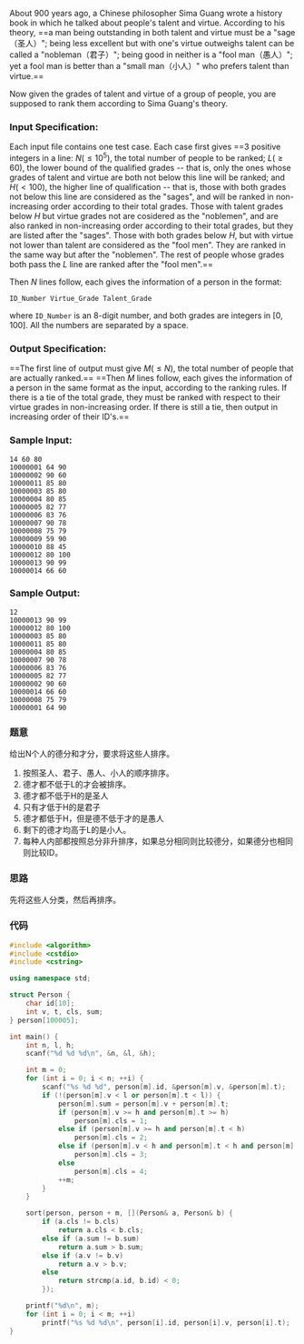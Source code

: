 About 900 years ago, a Chinese philosopher Sima Guang wrote a history book in which he talked about people's talent and virtue. According to his theory, ==a man being outstanding in both talent and virtue must be a "sage（圣人）"; being less excellent but with one's virtue outweighs talent can be called a "nobleman（君子）"; being good in neither is a "fool man（愚人）"; yet a fool man is better than a "small man（小人）" who prefers talent than virtue.==

Now given the grades of talent and virtue of a group of people, you are supposed to rank them according to Sima Guang's theory.

### Input Specification:
Each input file contains one test case. Each case first gives ==3 positive integers in a line: $N (≤10^5)$, the total number of people to be ranked; $L (≥60)$, the lower bound of the qualified grades -- that is, only the ones whose grades of talent and virtue are both not below this line will be ranked; and $H (<100)$, the higher line of qualification -- that is, those with both grades not below this line are considered as the "sages", and will be ranked in non-increasing order according to their total grades. Those with talent grades below $H$ but virtue grades not are cosidered as the "noblemen", and are also ranked in non-increasing order according to their total grades, but they are listed after the "sages". Those with both grades below $H$, but with virtue not lower than talent are considered as the "fool men". They are ranked in the same way but after the "noblemen". The rest of people whose grades both pass the $L$ line are ranked after the "fool men".==

Then $N$ lines follow, each gives the information of a person in the format:
```
ID_Number Virtue_Grade Talent_Grade
```
where `ID_Number` is an 8-digit number, and both grades are integers in [0, 100]. All the numbers are separated by a space.

### Output Specification:
==The first line of output must give $M (≤N)$, the total number of people that are actually ranked.== ==Then $M$ lines follow, each gives the information of a person in the same format as the input, according to the ranking rules. If there is a tie of the total grade, they must be ranked with respect to their virtue grades in non-increasing order. If there is still a tie, then output in increasing order of their ID's.==

### Sample Input:

```
14 60 80
10000001 64 90
10000002 90 60
10000011 85 80
10000003 85 80
10000004 80 85
10000005 82 77
10000006 83 76
10000007 90 78
10000008 75 79
10000009 59 90
10000010 88 45
10000012 80 100
10000013 90 99
10000014 66 60
```
### Sample Output:
```
12
10000013 90 99
10000012 80 100
10000003 85 80
10000011 85 80
10000004 80 85
10000007 90 78
10000006 83 76
10000005 82 77
10000002 90 60
10000014 66 60
10000008 75 79
10000001 64 90
```
### 题意
给出N个人的德分和才分，要求将这些人排序。

1. 按照圣人、君子、愚人、小人的顺序排序。
2. 德才都不低于L的才会被排序。
2. 德才都不低于H的是圣人
3. 只有才低于H的是君子
4. 德才都低于H，但是德不低于才的是愚人
5. 剩下的德才均高于L的是小人。
6. 每种人内部都按照总分非升排序，如果总分相同则比较德分，如果德分也相同则比较ID。

### 思路
先将这些人分类，然后再排序。
### 代码
```cpp
#include <algorithm>
#include <cstdio>
#include <cstring>

using namespace std;

struct Person {
    char id[10];
    int v, t, cls, sum;
} person[100005];

int main() {
    int n, l, h;
    scanf("%d %d %d\n", &n, &l, &h);

    int m = 0;
    for (int i = 0; i < n; ++i) {
        scanf("%s %d %d", person[m].id, &person[m].v, &person[m].t);
        if (!(person[m].v < l or person[m].t < l)) {
            person[m].sum = person[m].v + person[m].t;
            if (person[m].v >= h and person[m].t >= h)
                person[m].cls = 1;
            else if (person[m].v >= h and person[m].t < h)
                person[m].cls = 2;
            else if (person[m].v < h and person[m].t < h and person[m].t <= person[m].v)
                person[m].cls = 3;
            else
                person[m].cls = 4;
            ++m;
        }
    }

    sort(person, person + m, [](Person& a, Person& b) {
        if (a.cls != b.cls)
            return a.cls < b.cls;
        else if (a.sum != b.sum)
            return a.sum > b.sum;
        else if (a.v != b.v)
            return a.v > b.v;
        else
            return strcmp(a.id, b.id) < 0;
        });

    printf("%d\n", m);
    for (int i = 0; i < m; ++i)
        printf("%s %d %d\n", person[i].id, person[i].v, person[i].t);
}
```